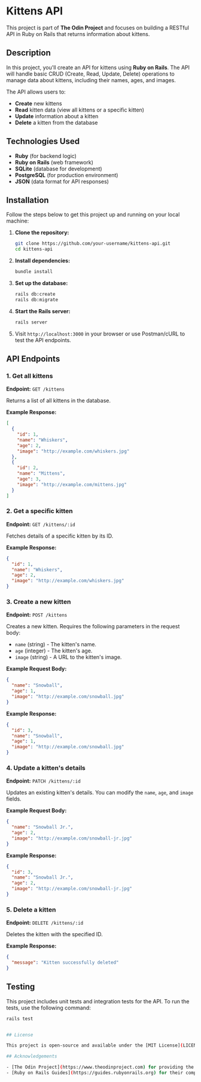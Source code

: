 
# Kittens API

This project is part of **The Odin Project** and focuses on building a RESTful API in Ruby on Rails that returns information about kittens.

## Description

In this project, you'll create an API for kittens using **Ruby on Rails**. The API will handle basic CRUD (Create, Read, Update, Delete) operations to manage data about kittens, including their names, ages, and images.

The API allows users to:
- **Create** new kittens
- **Read** kitten data (view all kittens or a specific kitten)
- **Update** information about a kitten
- **Delete** a kitten from the database

## Technologies Used
- **Ruby** (for backend logic)
- **Ruby on Rails** (web framework)
- **SQLite** (database for development)
- **PostgreSQL** (for production environment)
- **JSON** (data format for API responses)

## Installation

Follow the steps below to get this project up and running on your local machine:

1. **Clone the repository:**
   ```bash
   git clone https://github.com/your-username/kittens-api.git
   cd kittens-api

2. **Install dependencies:**
   ```bash
   bundle install

3. **Set up the database:**
   ```bash
   rails db:create
   rails db:migrate


4. **Start the Rails server:**
   ```bash
   rails server

5. Visit `http://localhost:3000` in your browser or use Postman/cURL to test the API endpoints.

## API Endpoints

### 1. Get all kittens
**Endpoint:** `GET /kittens`

Returns a list of all kittens in the database.

**Example Response:**
```json
[
  {
    "id": 1,
    "name": "Whiskers",
    "age": 2,
    "image": "http://example.com/whiskers.jpg"
  },
  {
    "id": 2,
    "name": "Mittens",
    "age": 3,
    "image": "http://example.com/mittens.jpg"
  }
]
```

### 2. Get a specific kitten
**Endpoint:** `GET /kittens/:id`

Fetches details of a specific kitten by its ID.

**Example Response:**
```json
{
  "id": 1,
  "name": "Whiskers",
  "age": 2,
  "image": "http://example.com/whiskers.jpg"
}
```

### 3. Create a new kitten
**Endpoint:** `POST /kittens`

Creates a new kitten. Requires the following parameters in the request body:
- `name` (string) - The kitten's name.
- `age` (integer) - The kitten's age.
- `image` (string) - A URL to the kitten's image.

**Example Request Body:**
```json
{
  "name": "Snowball",
  "age": 1,
  "image": "http://example.com/snowball.jpg"
}
```

**Example Response:**
```json
{
  "id": 3,
  "name": "Snowball",
  "age": 1,
  "image": "http://example.com/snowball.jpg"
}
```

### 4. Update a kitten's details
**Endpoint:** `PATCH /kittens/:id`

Updates an existing kitten's details. You can modify the `name`, `age`, and `image` fields.

**Example Request Body:**
```json
{
  "name": "Snowball Jr.",
  "age": 2,
  "image": "http://example.com/snowball-jr.jpg"
}
```

**Example Response:**
```json
{
  "id": 3,
  "name": "Snowball Jr.",
  "age": 2,
  "image": "http://example.com/snowball-jr.jpg"
}
```

### 5. Delete a kitten
**Endpoint:** `DELETE /kittens/:id`

Deletes the kitten with the specified ID.

**Example Response:**
```json
{
  "message": "Kitten successfully deleted"
}
```

## Testing

This project includes unit tests and integration tests for the API. To run the tests, use the following command:

```bash
rails test


## License

This project is open-source and available under the [MIT License](LICENSE).

## Acknowledgements

- [The Odin Project](https://www.theodinproject.com) for providing the curriculum and learning resources.
- [Ruby on Rails Guides](https://guides.rubyonrails.org) for their comprehensive documentation.
